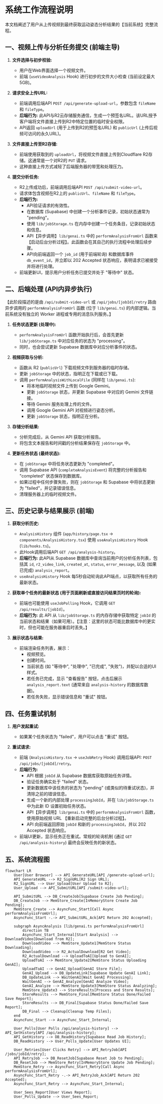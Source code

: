 # 系统工作流程说明

本文档阐述了用户从上传视频到最终获取运动姿态分析结果的【当前系统】完整流程。

## 一、视频上传与分析任务提交 (前端主导)

1.  **文件选择与初步校验:**
    *   用户在Web界面选择一个视频文件。
    *   前端 (`useVideoAnalysis` Hook) 进行初步的文件大小检查 (当前设定最大5GB)。

2.  **请求安全上传URL:**
    *   前端调用后端API `POST /api/generate-upload-url`，参数包含 `fileName` 和 `fileType`。
    *   **后端行为:** 此API与R2云存储服务通信，生成一个预签名URL。该URL授予客户端将文件直接上传到R2中特定位置的临时安全权限。
    *   API返回 `uploadUrl` (用于上传到R2的预签名URL) 和 `publicUrl` (上传后视频可访问的永久URL)。

3.  **文件直接上传至R2存储:**
    *   前端使用获取到的 `uploadUrl`，将视频文件直接上传到Cloudflare R2存储。这通常是一个对R2的 `PUT` 请求。
    *   这种直接上传方式减轻了后端服务器的带宽和处理压力。

4.  **提交分析任务:**
    *   R2上传成功后，前端调用后端API `POST /api/submit-video-url`。
    *   请求体包含视频在R2上的 `publicUrl`、`fileName` 和 `fileType`。
    *   **后端行为:**
        *   API验证请求的有效性。
        *   在数据库 (Supabase) 中创建一个分析事件记录，初始状态通常为 "pending"。
        *   使用 `lib/jobStorage.ts` 在内存中创建一个任务条目，记录初始状态和信息。
        *   API【异步调用】`lib/genai.ts` 中的 `performAnalysisFromUrl` 函数来【启动后台分析过程】。此函数会在其自己的执行流程中处理后续步骤。
        *   API向前端返回一个 `job_id` (用于前端轮询) 和数据库事件 `db_event_id`，并立即以 202 Accepted 状态响应，表明请求已被接受并将进行处理。
    *   前端更新UI，提示用户分析任务已提交并处于 "等待中" 状态。

## 二、后端处理 (API内异步执行)

【此阶段描述的是由 `/api/submit-video-url` 或 `/api/jobs/[jobId]/retry` 路由异步调用的 `performAnalysisFromUrl` 函数 (位于 `lib/genai.ts`) 的内部逻辑。当前系统没有独立的 Worker 进程或专用的消息队列服务。】

1.  **任务状态更新 (处理中):**
    *   `performAnalysisFromUrl` 函数开始执行后，会首先更新 `lib/jobStorage.ts` 中对应任务的状态为 "processing"。
    *   同时，也会尝试更新 Supabase 数据库中对应分析事件的状态。

2.  **视频获取与分析:**
    *   函数从 R2 (`publicUrl`) 下载视频文件到服务器的临时存储。
    *   更新 `jobStorage` 中的状态，指明正在下载或已下载。
    *   调用 `performAnalysisWithLocalFile` (同样在 `lib/genai.ts`):
        *   将本地临时视频文件上传到 Google Gemini。
        *   更新 `jobStorage` 状态，并更新 Supabase 中对应的 Gemini 文件链接。
        *   等待 Gemini 服务处理上传的文件。
        *   调用 Google Gemini API 对视频进行姿态分析。
        *   更新 `jobStorage` 状态，指明正在分析。

3.  **存储分析结果:**
    *   分析完成后，从 Gemini API 获取分析报告。
    *   将包含文本报告和时间戳的分析结果保存在 `jobStorage` 中。

4.  **更新任务状态 (最终状态):**
    *   在 `jobStorage` 中将任务状态更新为 "completed"。
    *   调用 Supabase API (`completeAnalysisEvent`) 将完整的分析报告和 "completed" 状态保存到数据库。
    *   如果过程中任何步骤失败，则在 `jobStorage` 和 Supabase 中将状态更新为 "failed"，并记录错误信息。
    *   清理服务器上的临时视频文件。

## 三、历史记录与结果展示 (前端)

1.  **获取分析历史:**
    *   `AnalysisHistory` 组件 (`app/history/page.tsx` -> `components/AnalysisHistory.tsx`) 使用 `useAnalysisHistory` Hook (`lib/hooks.ts`)。
    *   此Hook调用后端API `GET /api/analysis-history`。
    *   **后端行为:** 此API从 Supabase 数据库中查询当前用户的分析任务列表，包括其 `id`, `r2_video_link`, `created_at`, `status`, `error_message`, 以及 (如果已完成) `analysis_report`。
    *   `useAnalysisHistory` Hook 每5秒自动轮询此API端点，以获取所有任务的最新状态。

2.  **获取单个任务的最新状态 (用于页面刷新或直接访问结果页时的轮询):**
    *   前端也可能使用 `useJobPolling` Hook，它调用 `GET /api/results/[jobId]`。
    *   **后端行为:** 此 API 从 `lib/jobStorage.ts` 的内存存储中获取特定 `jobId` 的当前状态和结果（如果可用）。【注意：这里的状态可能比数据库中的更实时，但也可能在服务器重启时丢失。】

3.  **展示状态与结果:**
    *   前端渲染任务列表，展示：
        *   视频预览。
        *   创建时间。
        *   当前状态 (如 "等待中", "处理中", "已完成", "失败")，并配以合适的UI样式。
        *   若任务已完成，显示 "查看报告" 按钮，点击后展示 `analysis_report.text` (通常来自 `analysis-history` 的数据库数据)。
        *   若任务失败，显示错误信息和 "重试" 按钮。

## 四、任务重试机制

1.  **用户发起重试:**
    *   如果某个任务状态为 "failed"，用户可以点击 "重试" 按钮。

2.  **重试请求:**
    *   前端 (`AnalysisHistory.tsx` -> `useJobRetry` Hook) 调用后端API: `POST /api/jobs/[jobId]/retry`。
    *   **后端行为:**
        *   API 根据 `jobId` 从 Supabase 数据库获取原始任务详情。
        *   验证任务确实处于 "failed" 状态。
        *   更新数据库中该任务的状态为 "pending" (或类似的待重试状态)，并清除之前的错误信息。
        *   生成一个新的内部处理 `processingJobId`，并在 `lib/jobStorage.ts` 中为此新 ID 设置初始任务状态。
        *   API【异步调用】`lib/genai.ts` 中的 `performAnalysisFromUrl` 函数，使用原始视频 URL 【重新启动完整的后台分析过程】。
        *   API 向前端返回原始 `jobId` 和新的 `processingJobId`，并以 202 Accepted 状态响应。
    *   前端UI更新，显示任务正在重试。常规的轮询机制 (通过 `GET /api/analysis-history`) 最终会反映任务的新状态。

## 五、系统流程图

```mermaid
flowchart LR
    User[User Browser] --> API_GenerateURL[API /generate-upload-url];
    API_GenerateURL --> R2_SignURL[R2 Sign URL];
    R2_SignURL --> User_Upload[User Upload to R2];
    User_Upload --> API_SubmitURL[API /submit-video-url];
    
    API_SubmitURL --> DB_CreateJob[Supabase Create Job Pending];
    DB_CreateJob --> MemStore_Create[InMemoryStore Create Job Pending];
    MemStore_Create --> AsyncFunc_Start[Call Async performAnalysisFromUrl];
    AsyncFunc_Start -.-> API_SubmitURL_Ack[API Return 202 Accepted];

    subgraph AsyncAnalysis [lib/genai.ts performAnalysisFromUrl]
        direction TB
        AsyncFunc_Start_Internal[Start Analysis] --> DownloadVideo[Download from R2];
        DownloadVideo --> MemStore_Update1[MemStore Status Downloading];
        DownloadVideo --> R2_ActualDownload[R2 Get Video];
        R2_ActualDownload --> UploadToAI[Upload to GenAI];
        UploadToAI --> MemStore_Update2[MemStore Status Uploading GenAI];
        UploadToAI --> GenAI_Upload[GenAI Store File];
        GenAI_Upload --> DB_UpdateLink[Supabase Update GenAI Link];
        DB_UpdateLink --> WaitGenAI[Wait GenAI Processing];
        WaitGenAI --> GenAI_Analyze[GenAI Analyze Video];
        GenAI_Analyze --> MemStore_Update3[MemStore Status Analyzing];
        MemStore_Update3 --> StoreResults[Process and Store Results];
        StoreResults --> MemStore_Final[MemStore Status Done/Failed Save Report];
        StoreResults --> DB_Final[Supabase Status Done/Failed Save Report];
        DB_Final --> Cleanup[Cleanup Temp Files];
    end
    AsyncFunc_Start --> AsyncFunc_Start_Internal;

    User_Polls[User Polls /api/analysis-history] --> API_GetHistory[API /api/analysis-history];
    API_GetHistory --> DB_ReadHistory[Supabase Read Job History];
    DB_ReadHistory --> User_Polls_Update[User Updates UI];

    User_Retries[User Clicks Retry] --> API_RetryJob[API /jobs/jobId/retry];
    API_RetryJob --> DB_ResetJob[Supabase Reset Job to Pending];
    DB_ResetJob --> MemStore_Retry[InMemoryStore Update Job Pending];
    MemStore_Retry --> AsyncFunc_Start_Retry[Call Async performAnalysisFromUrl];
    AsyncFunc_Start_Retry -.-> API_RetryJob_Ack[API Return 202 Accepted];
    AsyncFunc_Start_Retry --> AsyncFunc_Start_Internal;

    User_Sees_Report[User Views Report];
    User_Polls_Update --> User_Sees_Report;
```
